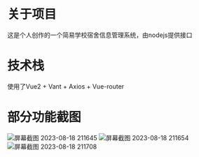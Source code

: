 # 关于项目
这是个人创作的一个简易学校宿舍信息管理系统，由nodejs提供接口
# 技术栈
使用了Vue2 + Vant + Axios + Vue-router 
# 部分功能截图
![屏幕截图 2023-08-18 211645](https://github.com/DoraemonZC/vant-demo/assets/140889301/60407d22-bf1e-48de-8c2f-416dfa9538a3)
![屏幕截图 2023-08-18 211654](https://github.com/DoraemonZC/vant-demo/assets/140889301/6002e486-cf0d-45f8-88d9-189a10986dcc)
![屏幕截图 2023-08-18 211708](https://github.com/DoraemonZC/vant-demo/assets/140889301/95860afe-244a-4457-aab5-9da1c61f69df)
